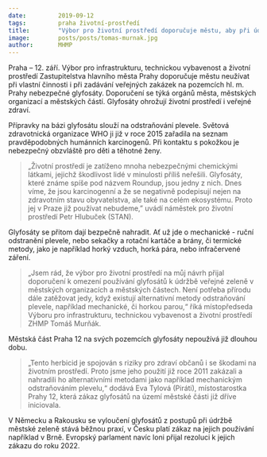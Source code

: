 ```yaml
---
date:         2019-09-12
tags:         praha životní-prostředí
title:        "Výbor pro životní prostředí doporučuje městu, aby při údržbě zeleně nepoužívalo glyfosáty"
image: 	      posts/posts/tomas-murnak.jpg
author:       MHMP
---
```


Praha – 12. září. Výbor pro infrastrukturu, technickou vybavenost a životní prostředí Zastupitelstva hlavního města Prahy doporučuje městu neužívat při vlastní činnosti i při zadávání veřejných zakázek na pozemcích hl. m. Prahy nebezpečné glyfosáty. Doporučení se týká orgánů města, městských organizací a městských částí. Glyfosáty ohrožují životní prostředí i veřejné zdraví.

Přípravky na bázi glyfosátu slouží na odstraňování plevele. Světová zdravotnická organizace WHO ji již v roce 2015 zařadila na seznam pravděpodobných humánních karcinogenů. Při kontaktu s pokožkou je nebezpečný obzvláště pro děti a těhotné ženy. 

> „Životní prostředí je zatíženo mnoha nebezpečnými chemickými látkami, jejichž škodlivost lidé v minulosti příliš neřešili. Glyfosáty, které známe spíše pod názvem Roundup, jsou jedny z nich. Dnes víme, že jsou karcinogenní a že se negativně podepisují nejen na zdravotním stavu obyvatelstva, ale také na celém ekosystému. Proto jej v Praze již používat nebudeme,” uvádí náměstek pro životní prostředí Petr Hlubuček (STAN).

Glyfosáty se přitom dají bezpečně nahradit. Ať už jde o mechanické - ruční odstranění plevele, nebo sekačky a rotační kartáče a brány, či termické metody, jako je například horký vzduch, horká pára, nebo infračervené záření.

> „Jsem rád, že výbor pro životní prostředí na můj návrh přijal doporučení k omezení používání glyfosátů k údržbě veřejné zeleně v městských organizacích a městských částech. Není potřeba přírodu dále zatěžovat jedy, když existují alternativní metody odstraňování plevele, například mechanické, či horkou parou,“ říká místopředseda Výboru pro infrastrukturu, technickou vybavenost a životní prostředí ZHMP Tomáš Murňák. 

Městská část Praha 12 na svých pozemcích glyfosáty nepoužívá již dlouhou dobu. 

> „Tento herbicid je spojován s riziky pro zdraví občanů i se škodami na životním prostředí. Proto jsme jeho použití již roce 2011 zakázali a nahradili ho alternativními metodami jako například mechanickým odstraňováním plevelu,“ dodává Eva Tylová (Piráti), místostarostka Prahy 12, která zákaz glyfosátů na území městské části již dříve iniciovala.

V Německu a Rakousku se vyloučení glyfosátů z postupů při údržbě městské zeleně stává běžnou praxí, v Česku platí zákaz na jejich používání například v Brně. Evropský parlament navíc loni přijal rezoluci k jejich zákazu do roku 2022.
